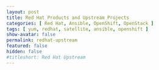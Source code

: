 ```yaml
---
layout: post
title: Red Hat Products and Upstream Projects
categories: [ Red Hat, Ansible, OpenShift, OpenStack ]
tags: [ yum, redhat, satellite, ansible, openshift ]
show-avatar: false
permalink: redhat-upstream
featured: false
hidden: false
#titleshort: Red Hat Upstream
---
```


<script>
  window.location.replace("https://www.iamgini.com/open-source");
</script>
